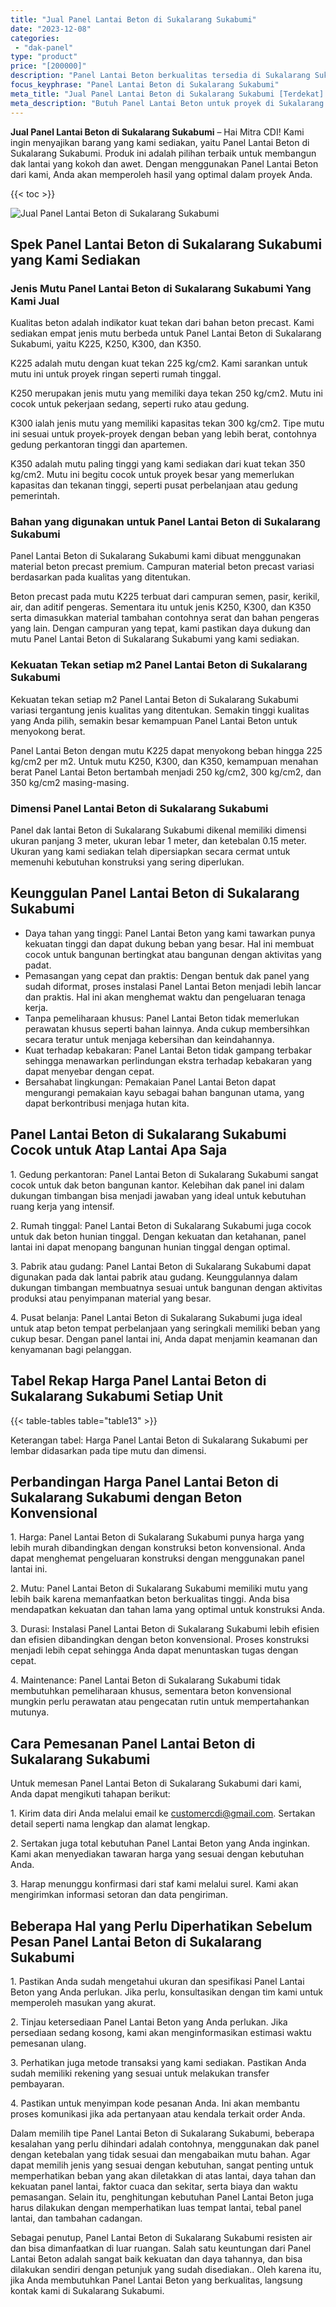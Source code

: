 ```yaml
---
title: "Jual Panel Lantai Beton di Sukalarang Sukabumi"
date: "2023-12-08"
categories:
 - "dak-panel"
type: "product"
price: "[200000]"
description: "Panel Lantai Beton berkualitas tersedia di Sukalarang Sukabumi. Panel Lantai Beton dirancang untuk kebutuhan konstruksi modern dengan performa andalan. Konsultasi gratis."
focus_keyphrase: "Panel Lantai Beton di Sukalarang Sukabumi"
meta_title: "Jual Panel Lantai Beton di Sukalarang Sukabumi [Terdekat] - CDI"
meta_description: "Butuh Panel Lantai Beton untuk proyek di Sukalarang Sukabumi?. Kami menyediakan Panel Lantai Beton premium untuk pembangunan. Harga terbaik hanya di sini."
---
```


**Jual Panel Lantai Beton di Sukalarang Sukabumi** – Hai Mitra CDI! Kami ingin menyajikan barang yang kami sediakan, yaitu Panel Lantai Beton di Sukalarang Sukabumi. Produk ini adalah pilihan terbaik untuk membangun dak lantai yang kokoh dan awet. Dengan menggunakan Panel Lantai Beton dari kami, Anda akan memperoleh hasil yang optimal dalam proyek Anda.

{{< toc >}}

![Jual Panel Lantai Beton di Sukalarang Sukabumi](/images/dak-panel/dak-panel-18.jpg)

## Spek Panel Lantai Beton di Sukalarang Sukabumi yang Kami Sediakan

### Jenis Mutu Panel Lantai Beton di Sukalarang Sukabumi Yang Kami Jual

Kualitas beton adalah indikator kuat tekan dari bahan beton precast. Kami sediakan empat jenis mutu berbeda untuk Panel Lantai Beton di Sukalarang Sukabumi, yaitu K225, K250, K300, dan K350.

K225 adalah mutu dengan kuat tekan 225 kg/cm2. Kami sarankan untuk mutu ini untuk proyek ringan seperti rumah tinggal.

K250 merupakan jenis mutu yang memiliki daya tekan 250 kg/cm2. Mutu ini cocok untuk pekerjaan sedang, seperti ruko atau gedung.

K300 ialah jenis mutu yang memiliki kapasitas tekan 300 kg/cm2. Tipe mutu ini sesuai untuk proyek-proyek dengan beban yang lebih berat, contohnya gedung perkantoran tinggi dan apartemen.

K350 adalah mutu paling tinggi yang kami sediakan dari kuat tekan 350 kg/cm2. Mutu ini begitu cocok untuk proyek besar yang memerlukan kapasitas dan tekanan tinggi, seperti pusat perbelanjaan atau gedung pemerintah.

### Bahan yang digunakan untuk Panel Lantai Beton di Sukalarang Sukabumi

Panel Lantai Beton di Sukalarang Sukabumi kami dibuat menggunakan material beton precast premium. Campuran material beton precast variasi berdasarkan pada kualitas yang ditentukan.

Beton precast pada mutu K225 terbuat dari campuran semen, pasir, kerikil, air, dan aditif pengeras. Sementara itu untuk jenis K250, K300, dan K350 serta dimasukkan material tambahan contohnya serat dan bahan pengeras yang lain. Dengan campuran yang tepat, kami pastikan daya dukung dan mutu Panel Lantai Beton di Sukalarang Sukabumi yang kami sediakan.

### Kekuatan Tekan setiap m2 Panel Lantai Beton di Sukalarang Sukabumi

Kekuatan tekan setiap m2 Panel Lantai Beton di Sukalarang Sukabumi variasi tergantung jenis kualitas yang ditentukan. Semakin tinggi kualitas yang Anda pilih, semakin besar kemampuan Panel Lantai Beton untuk menyokong berat.

Panel Lantai Beton dengan mutu K225 dapat menyokong beban hingga 225 kg/cm2 per m2. Untuk mutu K250, K300, dan K350, kemampuan menahan berat Panel Lantai Beton bertambah menjadi 250 kg/cm2, 300 kg/cm2, dan 350 kg/cm2 masing-masing.

### Dimensi Panel Lantai Beton di Sukalarang Sukabumi

Panel dak lantai Beton di Sukalarang Sukabumi dikenal memiliki dimensi ukuran panjang 3 meter, ukuran lebar 1 meter, dan ketebalan 0.15 meter. Ukuran yang kami sediakan telah dipersiapkan secara cermat untuk memenuhi kebutuhan konstruksi yang sering diperlukan.

## Keunggulan Panel Lantai Beton di Sukalarang Sukabumi

*   Daya tahan yang tinggi: Panel Lantai Beton yang kami tawarkan punya kekuatan tinggi dan dapat dukung beban yang besar. Hal ini membuat cocok untuk bangunan bertingkat atau bangunan dengan aktivitas yang padat.
*   Pemasangan yang cepat dan praktis: Dengan bentuk dak panel yang sudah diformat, proses instalasi Panel Lantai Beton menjadi lebih lancar dan praktis. Hal ini akan menghemat waktu dan pengeluaran tenaga kerja.
*   Tanpa pemeliharaan khusus: Panel Lantai Beton tidak memerlukan perawatan khusus seperti bahan lainnya. Anda cukup membersihkan secara teratur untuk menjaga kebersihan dan keindahannya.
*   Kuat terhadap kebakaran: Panel Lantai Beton tidak gampang terbakar sehingga menawarkan perlindungan ekstra terhadap kebakaran yang dapat menyebar dengan cepat.
*   Bersahabat lingkungan: Pemakaian Panel Lantai Beton dapat mengurangi pemakaian kayu sebagai bahan bangunan utama, yang dapat berkontribusi menjaga hutan kita.

## Panel Lantai Beton di Sukalarang Sukabumi Cocok untuk Atap Lantai Apa Saja

1\.  Gedung perkantoran: Panel Lantai Beton di Sukalarang Sukabumi sangat cocok untuk dak beton bangunan kantor. Kelebihan dak panel ini dalam dukungan timbangan bisa menjadi jawaban yang ideal untuk kebutuhan ruang kerja yang intensif.

2\.  Rumah tinggal: Panel Lantai Beton di Sukalarang Sukabumi juga cocok untuk dak beton hunian tinggal. Dengan kekuatan dan ketahanan, panel lantai ini dapat menopang bangunan hunian tinggal dengan optimal.

3\.  Pabrik atau gudang: Panel Lantai Beton di Sukalarang Sukabumi dapat digunakan pada dak lantai pabrik atau gudang. Keunggulannya dalam dukungan timbangan membuatnya sesuai untuk bangunan dengan aktivitas produksi atau penyimpanan material yang besar.

4\.  Pusat belanja: Panel Lantai Beton di Sukalarang Sukabumi juga ideal untuk atap beton tempat perbelanjaan yang seringkali memiliki beban yang cukup besar. Dengan panel lantai ini, Anda dapat menjamin keamanan dan kenyamanan bagi pelanggan.

## Tabel Rekap Harga Panel Lantai Beton di Sukalarang Sukabumi Setiap Unit

{{< table-tables table="table13" >}}

Keterangan tabel: Harga Panel Lantai Beton di Sukalarang Sukabumi per lembar didasarkan pada tipe mutu dan dimensi.

## Perbandingan Harga Panel Lantai Beton di Sukalarang Sukabumi dengan Beton Konvensional

1\.  Harga: Panel Lantai Beton di Sukalarang Sukabumi punya harga yang lebih murah dibandingkan dengan konstruksi beton konvensional. Anda dapat menghemat pengeluaran konstruksi dengan menggunakan panel lantai ini.

2\.  Mutu: Panel Lantai Beton di Sukalarang Sukabumi memiliki mutu yang lebih baik karena memanfaatkan beton berkualitas tinggi. Anda bisa mendapatkan kekuatan dan tahan lama yang optimal untuk konstruksi Anda.

3\.  Durasi: Instalasi Panel Lantai Beton di Sukalarang Sukabumi lebih efisien dan efisien dibandingkan dengan beton konvensional. Proses konstruksi menjadi lebih cepat sehingga Anda dapat menuntaskan tugas dengan cepat.

4\.  Maintenance: Panel Lantai Beton di Sukalarang Sukabumi tidak membutuhkan pemeliharaan khusus, sementara beton konvensional mungkin perlu perawatan atau pengecatan rutin untuk mempertahankan mutunya.

## Cara Pemesanan Panel Lantai Beton di Sukalarang Sukabumi

Untuk memesan Panel Lantai Beton di Sukalarang Sukabumi dari kami, Anda dapat mengikuti tahapan berikut:

1\.  Kirim data diri Anda melalui email ke customercdi@gmail.com. Sertakan detail seperti nama lengkap dan alamat lengkap.

2\.  Sertakan juga total kebutuhan Panel Lantai Beton yang Anda inginkan. Kami akan menyediakan tawaran harga yang sesuai dengan kebutuhan Anda.

3\.  Harap menunggu konfirmasi dari staf kami melalui surel. Kami akan mengirimkan informasi setoran dan data pengiriman.

## Beberapa Hal yang Perlu Diperhatikan Sebelum Pesan Panel Lantai Beton di Sukalarang Sukabumi

1\.  Pastikan Anda sudah mengetahui ukuran dan spesifikasi Panel Lantai Beton yang Anda perlukan. Jika perlu, konsultasikan dengan tim kami untuk memperoleh masukan yang akurat.

2\.  Tinjau ketersediaan Panel Lantai Beton yang Anda perlukan. Jika persediaan sedang kosong, kami akan menginformasikan estimasi waktu pemesanan ulang.

3\.  Perhatikan juga metode transaksi yang kami sediakan. Pastikan Anda sudah memiliki rekening yang sesuai untuk melakukan transfer pembayaran.

4\.  Pastikan untuk menyimpan kode pesanan Anda. Ini akan membantu proses komunikasi jika ada pertanyaan atau kendala terkait order Anda.

Dalam memilih tipe Panel Lantai Beton di Sukalarang Sukabumi, beberapa kesalahan yang perlu dihindari adalah contohnya, menggunakan dak panel dengan ketebalan yang tidak sesuai dan mengabaikan mutu bahan. Agar dapat memilih jenis yang sesuai dengan kebutuhan, sangat penting untuk memperhatikan beban yang akan diletakkan di atas lantai, daya tahan dan kekuatan panel lantai, faktor cuaca dan sekitar, serta biaya dan waktu pemasangan. Selain itu, penghitungan kebutuhan Panel Lantai Beton juga harus dilakukan dengan memperhatikan luas tempat lantai, tebal panel lantai, dan tambahan cadangan.

Sebagai penutup, Panel Lantai Beton di Sukalarang Sukabumi resisten air dan bisa dimanfaatkan di luar ruangan. Salah satu keuntungan dari Panel Lantai Beton adalah sangat baik kekuatan dan daya tahannya, dan bisa dilakukan sendiri dengan petunjuk yang sudah disediakan.. Oleh karena itu, jika Anda membutuhkan Panel Lantai Beton yang berkualitas, langsung kontak kami di Sukalarang Sukabumi.